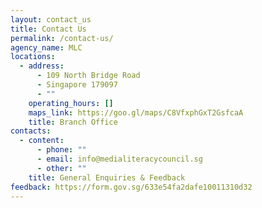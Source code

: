 ```yaml
---
layout: contact_us
title: Contact Us
permalink: /contact-us/
agency_name: MLC
locations:
  - address:
      - 109 North Bridge Road
      - Singapore 179097
      - ""
    operating_hours: []
    maps_link: https://goo.gl/maps/C8VfxphGxT2GsfcaA
    title: Branch Office
contacts:
  - content:
      - phone: ""
      - email: info@medialiteracycouncil.sg
      - other: ""
    title: General Enquiries & Feedback
feedback: https://form.gov.sg/633e54fa2dafe10011310d32
---
```

